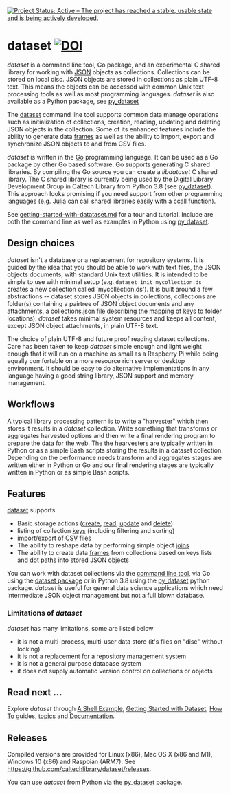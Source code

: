 [![Project Status: Active – The project has reached a stable, usable state and is being actively developed.](https://www.repostatus.org/badges/latest/active.svg)](https://www.repostatus.org/#active)


# dataset   [![DOI](https://data.caltech.edu/badge/79394591.svg)](https://data.caltech.edu/badge/latestdoi/79394591)

_dataset_ is a command line tool, Go package, and an experimental C shared 
library for working with [JSON](https://en.wikipedia.org/wiki/JSON) 
objects as collections. Collections can be stored on local disc.
JSON objects are stored in collections as 
plain UTF-8 text. This means the objects can be accessed with common 
Unix text processing tools as well as most programming languages. 
_dataset_ is also available as a Python package, see 
[py_dataset](https://github.com/caltechlibrary/py_dataset)

The [dataset](docs/dataset.html) command line tool supports common data 
manage operations such as initialization of collections, creation, 
reading, updating and deleting JSON objects in the collection. Some of 
its enhanced features include the ability to generate data 
[frames](docs/frame.html) as well as the ability to 
import, export and synchronize JSON objects to and from CSV files. 

_dataset_ is written in the [Go](https://golang.org) programming language.
It can be used as a Go package by other Go based software. Go supports
generating C shared libraries. By compiling the Go source you can
create a _libdataset_ C shared library. The C shared library is currently
being used by the Digital Library Development Group in Caltech Library from
Python 3.8 (see [py_dataset](https://github.com/caltecehlibrary/py_dataset "link to github repo for py_dataset")).
This approach looks promising if you need support from other programming
languages (e.g. [Julia](https://julialang.org/) can call shared libraries
easily with a ccall function). 


See [getting-started-with-datataset.md](how-to/getting-started-with-dataset.html) for a tour and tutorial. Include are both the command line as well
as examples in Python using [py_dataset](https://github.com/caltechlibrary/py_dataset).


## Design choices

_dataset_ isn't a database or a replacement for repository systems. 
It is guided by the idea that you should be able to work with text 
files, the JSON objects documents, with standard Unix text utilities.
It is intended to be simple to use with minimal setup (e.g. 
`dataset init mycollection.ds` creates a new collection called 
'mycollection.ds'). It is built around a few abstractions --
dataset stores JSON objects in collections, collections are folder(s) 
containing a pairtree of JSON object documents and any attachments, a 
collections.json file describing the mapping of keys to folder locations).
_dataset_ takes minimal system resources and keeps all content, 
except JSON object attachments, in plain UTF-8 text. 

The choice of plain UTF-8 and future proof reading dataset collections.  
Care has been taken to keep _dataset_ simple enough and light weight 
enough that it will run on a machine as small as a Raspberry Pi while 
being equally comfortable on a more resource rich server or desktop 
environment. It should be easy to do alternative implementations
in any language having a good string library, JSON support and memory
management.


## Workflows

A typical library processing pattern is to write a "harvester" 
which then stores it results in a _dataset_ collection. Write something
that transforms or aggregates harvested options and then write
a final rendering program to prepare the data for the web. The
the hearvesters are typically written in Python or as a simple Bash
scripts storing the results in a dataset collection. Depending on 
the performance needs transform and aggregates stages are written 
either in Python or Go and our final rendering stages are typically 
written in Python or as simple Bash scripts.


## Features

[dataset](docs/dataset) supports 

- Basic storage actions ([create](docs/create.html), [read](docs/read.html), [update](docs/update.html) and [delete](docs/delete.html))
- listing of collection [keys](docs/keys.html) (including filtering and sorting)
- import/export of [CSV](how-to/working-with-csv.html) files
- The ability to reshape data by performing simple object [joins](docs/join.html)
- The ability to create data [frames](docs/frame.html) from collections based on keys lists and [dot paths](docs/dotpath.html) into stored JSON objects

You can work with dataset collections via the 
[command line tool](docs/dataset.html), via Go using the 
[dataset package](https://godoc.org/github.com/caltechlibrary/dataset) 
or in Python 3.8 using the 
[py_dataset](https://github.com/caltechlibrary/py_dataset) python package.  _dataset_ is useful for general data science applications 
which need intermediate JSON object management but not 
a full blown database.


### Limitations of _dataset_

_dataset_ has many limitations, some are listed below

- it is not a multi-process, multi-user data store (it's files on "disc" without locking)
- it is not a replacement for a repository management system
- it is not a general purpose database system
- it does not supply automatic version control on collections or objects

## Read next ...

Explore _dataset_ through 
[A Shell Example](how-to/a-shell-example.html "command line example"),
[Getting Started with Dataset](how-to/getting-started-with-dataset.html "pyton examples as well as command line"),
[How To](how-to/) guides,
[topics](docs/topics.html) and [Documentation](docs/).

## Releases

Compiled versions are provided for Linux (x86), Mac OS X (x86 and M1), 
Windows 10 (x86) and Raspbian (ARM7). 
See https://github.com/caltechlibrary/dataset/releases.

You can use _dataset_ from Python via the [py_dataset](https://github.com/caltechlibrary/py_dataset) package.
